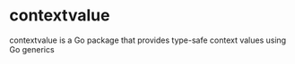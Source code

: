# contextvalue
contextvalue is a Go package that provides type-safe context values using Go generics
